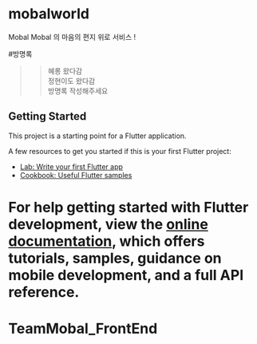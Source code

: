 
# mobalworld

Mobal Mobal 의 마음의 편지 위로 서비스 ! 

#방명록 
>> 혜롱 왔다감  
>> 정현이도 왔다감  
>> 방명록 작성해주세요

## Getting Started

This project is a starting point for a Flutter application.

A few resources to get you started if this is your first Flutter project:

- [Lab: Write your first Flutter app](https://docs.flutter.dev/get-started/codelab)
- [Cookbook: Useful Flutter samples](https://docs.flutter.dev/cookbook)

For help getting started with Flutter development, view the
[online documentation](https://docs.flutter.dev/), which offers tutorials,
samples, guidance on mobile development, and a full API reference.
=======
# TeamMobal_FrontEnd
